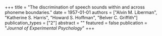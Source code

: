 +++
title = "The discrimination of speech sounds within and across phoneme boundaries."
date = 1957-01-01
authors = ["Alvin M. Liberman", "Katherine S. Harris", "Howard S. Hoffman", "Belver C. Griffith"]
publication_types = ["2"]
abstract = ""
featured = false
publication = "*Journal of Experimental Psychology*"
+++

